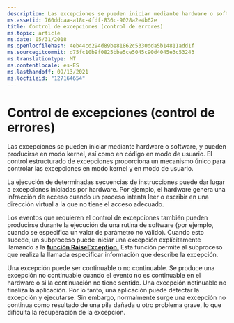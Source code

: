 ```yaml
---
description: Las excepciones se pueden iniciar mediante hardware o software, y pueden producirse en modo kernel, así como en código en modo de usuario. El control estructurado de excepciones proporciona un mecanismo único para controlar las excepciones en modo kernel y en modo de usuario.
ms.assetid: 760ddcaa-a18c-4fdf-836c-9028a2e4b62e
title: Control de excepciones (control de errores)
ms.topic: article
ms.date: 05/31/2018
ms.openlocfilehash: 4eb44cd294d89be81862c5330dda5b14811add1f
ms.sourcegitcommit: d75fc10b9f0825bbe5ce5045c90d4045e3c53243
ms.translationtype: MT
ms.contentlocale: es-ES
ms.lasthandoff: 09/13/2021
ms.locfileid: "127164654"
---
```

# <a name="exception-handling-error-handling"></a>Control de excepciones (control de errores)

Las excepciones se pueden iniciar mediante hardware o software, y pueden producirse en modo kernel, así como en código en modo de usuario. El control estructurado de excepciones proporciona un mecanismo único para controlar las excepciones en modo kernel y en modo de usuario.

La ejecución de determinadas secuencias de instrucciones puede dar lugar a excepciones iniciadas por hardware. Por ejemplo, el hardware genera una infracción de acceso cuando un proceso intenta leer o escribir en una dirección virtual a la que no tiene el acceso adecuado.

Los eventos que requieren el control de excepciones también pueden producirse durante la ejecución de una rutina de software (por ejemplo, cuando se especifica un valor de parámetro no válido). Cuando esto sucede, un subproceso puede iniciar una excepción explícitamente llamando a la [**función RaiseException.**](/windows/win32/api/errhandlingapi/nf-errhandlingapi-raiseexception) Esta función permite al subproceso que realiza la llamada especificar información que describe la excepción.

Una excepción puede ser continuable o no continuable. Se produce una excepción no continuable cuando el evento no es continuable en el hardware o si la continuación no tiene sentido. Una excepción notinuable no finaliza la aplicación. Por lo tanto, una aplicación puede detectar la excepción y ejecutarse. Sin embargo, normalmente surge una excepción no continua como resultado de una pila dañada u otro problema grave, lo que dificulta la recuperación de la excepción.

 

 
